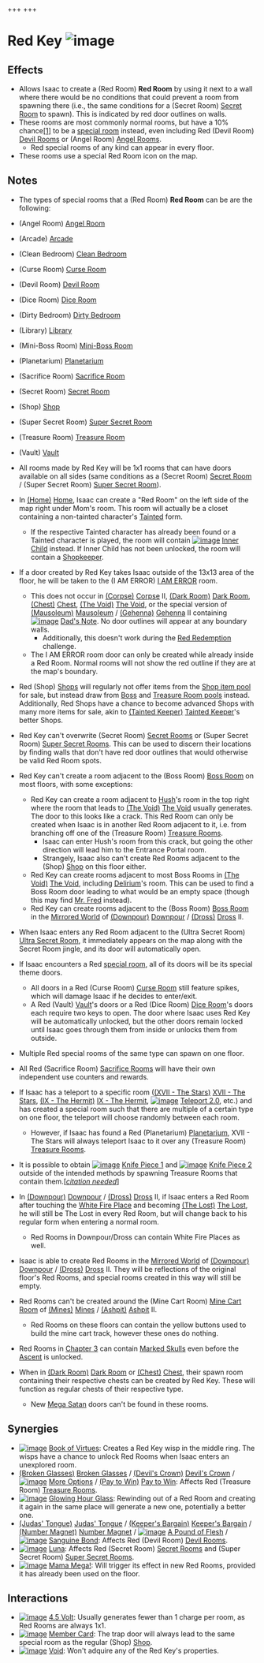 +++
+++

 # Red Key ![image](/image/Red_Key.png) 

Effects
---------


* Allows Isaac to create a (Red Room) **Red Room** by using it next to a wall where there would be no conditions that could prevent a room from spawning there (i.e., the same conditions for a (Secret Room) [Secret Room](/wiki/Secret_Room "Secret Room") to spawn). This is indicated by red door outlines on walls.
* These rooms are most commonly normal rooms, but have a 10% chance[[1]](#cite_note-1) to be a [special room](/wiki/Special_room "Special room") instead, even including Red (Devil Room) [Devil Rooms](/wiki/Devil_Room "Devil Room") or (Angel Room) [Angel Rooms](/wiki/Angel_Room "Angel Room").
	+ Red special rooms of any kind can appear in every floor.
* These rooms use a special Red Room icon on the map.


Notes
-------


* The types of special rooms that a (Red Room) **Red Room** can be are the following:



* (Angel Room) [Angel Room](/wiki/Angel_Room "Angel Room")
* (Arcade) [Arcade](/wiki/Arcade "Arcade")
* (Clean Bedroom) [Clean Bedroom](/wiki/Clean_Bedroom "Clean Bedroom")
* (Curse Room) [Curse Room](/wiki/Curse_Room "Curse Room")
* (Devil Room) [Devil Room](/wiki/Devil_Room "Devil Room")
* (Dice Room) [Dice Room](/wiki/Dice_Room "Dice Room")
* (Dirty Bedroom) [Dirty Bedroom](/wiki/Dirty_Bedroom "Dirty Bedroom")
* (Library) [Library](/wiki/Library "Library")
* (Mini-Boss Room) [Mini-Boss Room](/wiki/Mini-Boss_Room "Mini-Boss Room")
* (Planetarium) [Planetarium](/wiki/Planetarium "Planetarium")
* (Sacrifice Room) [Sacrifice Room](/wiki/Sacrifice_Room "Sacrifice Room")
* (Secret Room) [Secret Room](/wiki/Secret_Room "Secret Room")
* (Shop) [Shop](/wiki/Shop "Shop")
* (Super Secret Room) [Super Secret Room](/wiki/Super_Secret_Room "Super Secret Room")
* (Treasure Room) [Treasure Room](/wiki/Treasure_Room "Treasure Room")
* (Vault) [Vault](/wiki/Vault "Vault")



* All rooms made by Red Key will be 1x1 rooms that can have doors available on all sides (same conditions as a (Secret Room) [Secret Room](/wiki/Secret_Room "Secret Room") / (Super Secret Room) [Super Secret Room](/wiki/Super_Secret_Room "Super Secret Room")).
* In [(Home)](/wiki/Home "Home") [Home](/wiki/Home "Home"), Isaac can create a "Red Room" on the left side of the map right under Mom's room. This room will actually be a closet containing a non-tainted character's [Tainted](/wiki/Tainted_Characters "Tainted Characters") form.
	+ If the respective Tainted character has already been found or a Tainted character is played, the room will contain [![image](/image/Inner_Child.png)](/wiki/Inner_Child "Inner Child") [Inner Child](/wiki/Inner_Child "Inner Child") instead. If Inner Child has not been unlocked, the room will contain a [Shopkeeper](/wiki/Shopkeeper "Shopkeeper").
* If a door created by Red Key takes Isaac outside of the 13x13 area of the floor, he will be taken to the (I AM ERROR) [I AM ERROR](/wiki/I_AM_ERROR "I AM ERROR") room.
	+ This does not occur in [(Corpse)](/wiki/Corpse "Corpse") [Corpse](/wiki/Corpse "Corpse") II, [(Dark Room)](/wiki/Dark_Room "Dark Room") [Dark Room](/wiki/Dark_Room "Dark Room"), [(Chest)](/wiki/Chest_(Floor) "Chest") [Chest](/wiki/Chest_(Floor) "Chest (Floor)"), [(The Void)](/wiki/The_Void "The Void") [The Void](/wiki/The_Void "The Void"), or the special version of [(Mausoleum)](/wiki/Mausoleum "Mausoleum") [Mausoleum](/wiki/Mausoleum "Mausoleum") / [(Gehenna)](/wiki/Gehenna "Gehenna") [Gehenna](/wiki/Gehenna "Gehenna") II containing [![image](/image/Dad%27s_Note.png)](/wiki/Dad%27s_Note "Dad's Note") [Dad's Note](/wiki/Dad%27s_Note "Dad's Note"). No door outlines will appear at any boundary walls.
		- Additionally, this doesn't work during the [Red Redemption](/wiki/Red_Redemption "Red Redemption") challenge.
	+ The I AM ERROR room door can only be created while already inside a Red Room. Normal rooms will not show the red outline if they are at the map's boundary.
* Red (Shop) [Shops](/wiki/Shop "Shop") will regularly not offer items from the [Shop item pool](/wiki/Shop_(Item_Pool) "Shop (Item Pool)") for sale, but instead draw from [Boss](/wiki/Boss_(Item_Pool) "Boss (Item Pool)") and [Treasure Room pools](/wiki/Treasure_Room_(Item_Pool) "Treasure Room (Item Pool)") instead. Additionally, Red Shops have a chance to become advanced Shops with many more items for sale, akin to  [(Tainted Keeper)](/wiki/Tainted_Keeper "Tainted Keeper") [Tainted Keeper](/wiki/Tainted_Keeper "Tainted Keeper")'s better Shops.
* Red Key can't overwrite (Secret Room) [Secret Rooms](/wiki/Secret_Room "Secret Room") or (Super Secret Room) [Super Secret Rooms](/wiki/Super_Secret_Room "Super Secret Room"). This can be used to discern their locations by finding walls that don't have red door outlines that would otherwise be valid Red Room spots.
* Red Key can't create a room adjacent to the (Boss Room) [Boss Room](/wiki/Boss_Room "Boss Room") on most floors, with some exceptions:
	+ Red Key can create a room adjacent to [Hush](/wiki/Hush "Hush")'s room in the top right where the room that leads to [(The Void)](/wiki/The_Void "The Void") [The Void](/wiki/The_Void "The Void") usually generates. The door to this looks like a crack. This Red Room can only be created when Isaac is in another Red Room adjacent to it, i.e. from branching off one of the (Treasure Room) [Treasure Rooms](/wiki/Treasure_Room "Treasure Room").
		- Isaac can enter Hush's room from this crack, but going the other direction will lead him to the Entrance Portal room.
		- Strangely, Isaac also can't create Red Rooms adjacent to the (Shop) [Shop](/wiki/Shop "Shop") on this floor either.
	+ Red Key can create rooms adjacent to most Boss Rooms in [(The Void)](/wiki/The_Void "The Void") [The Void](/wiki/The_Void "The Void"), including [Delirium](/wiki/Delirium "Delirium")'s room. This can be used to find a Boss Room door leading to what would be an empty space (though this may find [Mr. Fred](/wiki/Mr._Fred "Mr. Fred") instead).
	+ Red Key can create rooms adjacent to the (Boss Room) [Boss Room](/wiki/Boss_Room "Boss Room") in the [Mirrored World](/wiki/Mirrored_World "Mirrored World") of [(Downpour)](/wiki/Downpour "Downpour") [Downpour](/wiki/Downpour "Downpour") / [(Dross)](/wiki/Dross "Dross") [Dross](/wiki/Dross "Dross") II.
* When Isaac enters any Red Room adjacent to the (Ultra Secret Room) [Ultra Secret Room](/wiki/Ultra_Secret_Room "Ultra Secret Room"), it immediately appears on the map along with the Secret Room jingle, and its door will automatically open.
* If Isaac encounters a Red [special room](/wiki/Special_room "Special room"), all of its doors will be its special theme doors.
	+ All doors in a Red (Curse Room) [Curse Room](/wiki/Curse_Room "Curse Room") still feature spikes, which will damage Isaac if he decides to enter/exit.
	+ A Red (Vault) [Vault](/wiki/Vault "Vault")'s doors or a Red (Dice Room) [Dice Room](/wiki/Dice_Room "Dice Room")'s doors each require two keys to open. The door where Isaac uses Red Key will be automatically unlocked, but the other doors remain locked until Isaac goes through them from inside or unlocks them from outside.
* Multiple Red special rooms of the same type can spawn on one floor.
* All Red (Sacrifice Room) [Sacrifice Rooms](/wiki/Sacrifice_Room "Sacrifice Room") will have their own independent use counters and rewards.
* If Isaac has a teleport to a specific room ([(XVII - The Stars)](/wiki/Cards_and_Runes "XVII - The Stars") [XVII - The Stars](/wiki/Cards_and_Runes "Cards and Runes"), [(IX - The Hermit)](/wiki/Cards_and_Runes "IX - The Hermit") [IX - The Hermit](/wiki/Cards_and_Runes "Cards and Runes"), [![image](/image/Teleport_2.0.png)](/wiki/Teleport_2.0 "Teleport 2.0") [Teleport 2.0](/wiki/Teleport_2.0 "Teleport 2.0"), etc.) and has created a special room such that there are multiple of a certain type on one floor, the teleport will choose randomly between each room.
	+ However, if Isaac has found a Red (Planetarium) [Planetarium](/wiki/Planetarium "Planetarium"), XVII - The Stars will always teleport Isaac to it over any (Treasure Room) [Treasure Rooms](/wiki/Treasure_Room "Treasure Room").
* It is possible to obtain [![image](/image/Knife_Piece_1.png)](/wiki/Knife_Piece_1 "Knife Piece 1") [Knife Piece 1](/wiki/Knife_Piece_1 "Knife Piece 1") and [![image](/image/Knife_Piece_2.png)](/wiki/Knife_Piece_2 "Knife Piece 2") [Knife Piece 2](/wiki/Knife_Piece_2 "Knife Piece 2") outside of the intended methods by spawning Treasure Rooms that contain them.[*[citation needed](https://en.wikipedia.org/wiki/citation_needed "wikipedia:citation needed")*]
* In [(Downpour)](/wiki/Downpour "Downpour") [Downpour](/wiki/Downpour "Downpour") / [(Dross)](/wiki/Dross "Dross") [Dross](/wiki/Dross "Dross") II, if Isaac enters a Red Room after touching the [White Fire Place](/wiki/White_Fire_Place "White Fire Place") and becoming  [(The Lost)](/wiki/The_Lost "The Lost") [The Lost](/wiki/The_Lost "The Lost"), he will still be The Lost in every Red Room, but will change back to his regular form when entering a normal room.
	+ Red Rooms in Downpour/Dross can contain White Fire Places as well.
* Isaac is able to create Red Rooms in the [Mirrored World](/wiki/Mirrored_World "Mirrored World") of [(Downpour)](/wiki/Downpour "Downpour") [Downpour](/wiki/Downpour "Downpour") / [(Dross)](/wiki/Dross "Dross") [Dross](/wiki/Dross "Dross") II. They will be reflections of the original floor's Red Rooms, and special rooms created in this way will still be empty.
* Red Rooms can't be created around the (Mine Cart Room) [Mine Cart Room](/wiki/Mine_Cart_Room "Mine Cart Room") of [(Mines)](/wiki/Mines "Mines") [Mines](/wiki/Mines "Mines") / [(Ashpit)](/wiki/Ashpit "Ashpit") [Ashpit](/wiki/Ashpit "Ashpit") II.
	+ Red Rooms on these floors can contain the yellow buttons used to build the mine cart track, however these ones do nothing.
* Red Rooms in [Chapter 3](/wiki/Chapter_3 "Chapter 3") can contain [Marked Skulls](/wiki/Rocks#Marked_Skulls "Rocks") even before the [Ascent](/wiki/Ascent "Ascent") is unlocked.
* When in [(Dark Room)](/wiki/Dark_Room "Dark Room") [Dark Room](/wiki/Dark_Room "Dark Room") or [(Chest)](/wiki/Chest_(Floor) "Chest") [Chest](/wiki/Chest_(Floor) "Chest (Floor)"), their spawn room containing their respective chests can be created by Red Key. These will function as regular chests of their respective type.
	+ New [Mega Satan](/wiki/Mega_Satan "Mega Satan") doors can't be found in these rooms.


Synergies
-----------


* [![image](/image/Book_of_Virtues.png)](/wiki/Book_of_Virtues "Book of Virtues") [Book of Virtues](/wiki/Book_of_Virtues "Book of Virtues"): Creates a Red Key wisp in the middle ring. The wisps have a chance to unlock Red Rooms when Isaac enters an unexplored room.
* [(Broken Glasses)](/wiki/Broken_Glasses "Broken Glasses") [Broken Glasses](/wiki/Broken_Glasses "Broken Glasses") / [(Devil's Crown)](/wiki/Devil%27s_Crown "Devil's Crown") [Devil's Crown](/wiki/Devil%27s_Crown "Devil's Crown") / [![image](/image/More_Options.png)](/wiki/More_Options "More Options") [More Options](/wiki/More_Options "More Options") / [(Pay to Win)](/wiki/Pay_to_Win "Pay to Win") [Pay to Win](/wiki/Pay_to_Win "Pay to Win"): Affects Red (Treasure Room) [Treasure Rooms](/wiki/Treasure_Room "Treasure Room").
* [![image](/image/Glowing_Hour_Glass.png)](/wiki/Glowing_Hour_Glass "Glowing Hour Glass") [Glowing Hour Glass](/wiki/Glowing_Hour_Glass "Glowing Hour Glass"): Rewinding out of a Red Room and creating it again in the same place will generate a new one, potentially a better one.
* [(Judas' Tongue)](/wiki/Judas%27_Tongue "Judas' Tongue") [Judas' Tongue](/wiki/Judas%27_Tongue "Judas' Tongue") / [(Keeper's Bargain)](/wiki/Keeper%27s_Bargain "Keeper's Bargain") [Keeper's Bargain](/wiki/Keeper%27s_Bargain "Keeper's Bargain") / [(Number Magnet)](/wiki/Number_Magnet "Number Magnet") [Number Magnet](/wiki/Number_Magnet "Number Magnet") / [![image](/image/A_Pound_of_Flesh.png)](/wiki/A_Pound_of_Flesh "A Pound of Flesh") [A Pound of Flesh](/wiki/A_Pound_of_Flesh "A Pound of Flesh") / [![image](/image/Sanguine_Bond.png)](/wiki/Sanguine_Bond "Sanguine Bond") [Sanguine Bond](/wiki/Sanguine_Bond "Sanguine Bond"): Affects Red (Devil Room) [Devil Rooms](/wiki/Devil_Room "Devil Room").
* [![image](/image/Luna.png)](/wiki/Luna "Luna") [Luna](/wiki/Luna "Luna"): Affects Red (Secret Room) [Secret Rooms](/wiki/Secret_Room "Secret Room") and (Super Secret Room) [Super Secret Rooms](/wiki/Super_Secret_Room "Super Secret Room").
* [![image](/image/Mama_Mega!.png)](/wiki/Mama_Mega! "Mama Mega!") [Mama Mega!](/wiki/Mama_Mega! "Mama Mega!"): Will trigger its effect in new Red Rooms, provided it has already been used on the floor.


Interactions
--------------


* [![image](/image/4.5_Volt.png)](/wiki/4.5_Volt "4.5 Volt") [4.5 Volt](/wiki/4.5_Volt "4.5 Volt"): Usually generates fewer than 1 charge per room, as Red Rooms are always 1x1.
* [![image](/image/Member_Card.png)](/wiki/Member_Card "Member Card") [Member Card](/wiki/Member_Card "Member Card"): The trap door will always lead to the same special room as the regular (Shop) [Shop](/wiki/Shop "Shop").
* [![image](/image/Void.png)](/wiki/Void "Void") [Void](/wiki/Void "Void"): Won't adquire any of the Red Key's properties.


